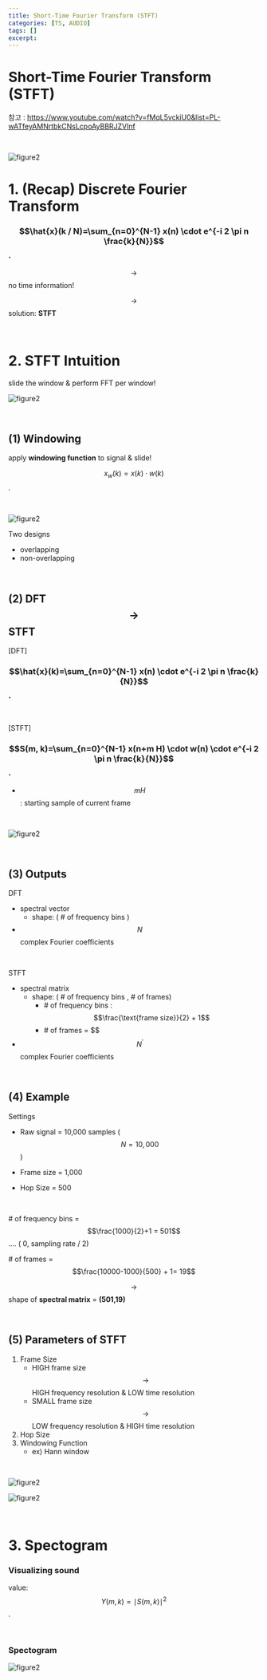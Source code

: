 ```yaml
---
title: Short-Time Fourier Transform (STFT)
categories: [TS, AUDIO]
tags: []
excerpt: 
---
```


<script src="https://cdn.mathjax.org/mathjax/latest/MathJax.js?config=TeX-AMS-MML_HTMLorMML" type="text/javascript"></script>

# Short-Time Fourier Transform (STFT)

참고 : https://www.youtube.com/watch?v=fMqL5vckiU0&list=PL-wATfeyAMNrtbkCNsLcpoAyBBRJZVlnf

<br>

![figure2](/assets/img/audio/img36.png)

# 1. (Recap) Discrete Fourier Transform

### $$\hat{x}(k / N)=\sum_{n=0}^{N-1} x(n) \cdot e^{-i 2 \pi n \frac{k}{N}}$$.

$$\rightarrow$$ no time information!

$$\rightarrow$$ solution: **STFT**

<br>

# 2. STFT Intuition

slide the window & perform FFT per window!

![figure2](/assets/img/audio/img42.png)

<br>

## (1) Windowing

apply **windowing function** to signal & slide!

$$x_w(k)=x(k) \cdot w(k)$$.

<br>

![figure2](/assets/img/audio/img43.png)

Two designs

- overlapping
- non-overlapping

<br>

## (2) DFT $$\rightarrow$$ STFT

[DFT]

### $$\hat{x}(k)=\sum_{n=0}^{N-1} x(n) \cdot e^{-i 2 \pi n \frac{k}{N}}$$.

<br>

[STFT]

### $$S(m, k)=\sum_{n=0}^{N-1} x(n+m H) \cdot w(n) \cdot e^{-i 2 \pi n \frac{k}{N}}$$.

- $$mH$$ : starting sample of current frame

<br>

![figure2](/assets/img/audio/img44.png)

<br>

## (3) Outputs

DFT

- spectral vector 
  - shape: ( \# of frequency bins )
- $$N$$ complex Fourier coefficients

<br>

STFT

- spectral matrix 
  - shape: ( \# of frequency bins , \# of frames)
    - \# of frequency bins : $$\frac{\text{frame size}}{2} + 1$$
    - \# of frames = $$
- $$N^{\prime}$$ complex Fourier coefficients

<br>

## (4) Example

Settings

- Raw signal = 10,000 samples ( $$N=10,000$$ )

- Frame size = 1,000

- Hop Size = 500

<br>

\# of frequency bins = $$\frac{1000}{2}+1 = 501$$ .... ( 0, sampling rate / 2)

\# of frames = $$\frac{10000-1000}{500} + 1= 19$$

$$\rightarrow$$ shape of **spectral matrix** = **(501,19)**

<br>

## (5) Parameters of STFT

1. Frame Size
   - HIGH frame size $$\rightarrow$$ HIGH frequency resolution & LOW time resolution
   - SMALL frame size $$\rightarrow$$ LOW frequency resolution & HIGH time resolution
2. Hop Size
3. Windowing Function
   - ex) Hann window

<br>

![figure2](/assets/img/audio/img45.png)

![figure2](/assets/img/audio/img46.png)

<br>

# 3. Spectogram

### Visualizing sound

value: $$Y(m, k)=\mid S(m, k)\mid ^2$$.

<br>

### Spectogram

![figure2](/assets/img/audio/img47.png)

